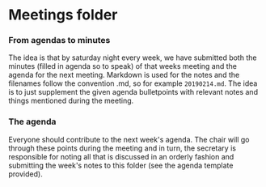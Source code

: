 # Meetings folder

### From agendas to minutes
The idea is that by saturday night every week, we have submitted both the minutes (filled in agenda so to speak) of that weeks meeting and the agenda for the next meeting. Markdown is used for the notes and the filenames follow the convention <YEAR><MONTH><DAY>.md, so for example `20190214.md`. The idea is to just supplement the given agenda bulletpoints with relevant notes and things mentioned during the meeting.

### The agenda
Everyone should contribute to the next week's agenda. The chair will go through these points during the meeting and in turn, the secretary is responsible for noting all that is discussed in an orderly fashion and submitting the week's notes to this folder (see the agenda template provided).